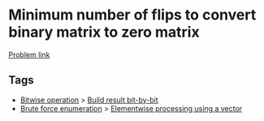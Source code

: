 # Minimum number of flips to convert binary matrix to zero matrix

[Problem link](https://leetcode.com/problems/minimum-number-of-flips-to-convert-binary-matrix-to-zero-matrix)

## Tags

* [Bitwise operation](/README.md#Bitwise_operation) > [Build result bit-by-bit](/README.md#Bitwise_operation-Build_result_bit_by_bit)
* [Brute force enumeration](/README.md#Brute_force_enumeration) > [Elementwise processing using a vector](/README.md#Brute_force_enumeration-Elementwise_processing_using_a_vector)
